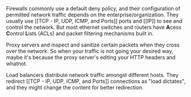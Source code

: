 Firewalls commonly use a default deny policy, and their configuration of permitted network traffic depends on the enterprise/organization. They usually use [[TCP - IP, UDP, ICMP, and Ports]] ports and [[IP]] to see and control the network. But most ethernet switches and routers have **A**cess **C**ontrol **L**ists (ACLs) and packet filtering mechanisms built in.

Proxy servers and inspect and sanitize certain packets when they cross over the network. So when your traffic is not going your desired way, maybe it's because the proxy server's editing your HTTP headers and whatnot.

Load balancers distribute network traffic amongst different hosts. They redirect [[TCP - IP, UDP, ICMP, and Ports]] connections as "load dictates", and they might change the content for better redirection.